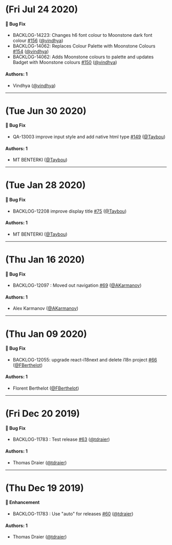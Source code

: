 # (Fri Jul 24 2020)

#### 🐛  Bug Fix

- BACKLOG-14223: Changes h6 font colour to Moonstone dark font colour [#156](https://github.com/Jahia/javascript-components/pull/156) ([@vindhya](https://github.com/vindhya))
- BACKLOG-14062: Replaces Colour Palette with Moonstone Colours [#154](https://github.com/Jahia/javascript-components/pull/154) ([@vindhya](https://github.com/vindhya))
- BACKLOG-14062: Adds Moonstone colours to palette and updates Badget with Moonstone colours [#150](https://github.com/Jahia/javascript-components/pull/150) ([@vindhya](https://github.com/vindhya))

#### Authors: 1

- Vindhya ([@vindhya](https://github.com/vindhya))

---

# (Tue Jun 30 2020)

#### 🐛  Bug Fix

- QA-13003 improve input style and add native html type [#149](https://github.com/Jahia/javascript-components/pull/149) ([@Taybou](https://github.com/Taybou))

#### Authors: 1

- MT BENTERKI ([@Taybou](https://github.com/Taybou))

---

# (Tue Jan 28 2020)

#### 🐛  Bug Fix

- BACKLOG-12208 improve display title [#75](https://github.com/Jahia/javascript-components/pull/75) ([@Taybou](https://github.com/Taybou))

#### Authors: 1

- MT BENTERKI ([@Taybou](https://github.com/Taybou))

---

# (Thu Jan 16 2020)

#### 🐛  Bug Fix

- BACKLOG-12097 : Moved out navigation [#69](https://github.com/Jahia/javascript-components/pull/69) ([@AKarmanov](https://github.com/AKarmanov))

#### Authors: 1

- Alex Karmanov ([@AKarmanov](https://github.com/AKarmanov))

---

# (Thu Jan 09 2020)

#### 🐛  Bug Fix

- BACKLOG-12055: upgrade react-i18next and delete i18n project [#66](https://github.com/Jahia/javascript-components/pull/66) ([@FBerthelot](https://github.com/FBerthelot))

#### Authors: 1

- Florent Berthelot ([@FBerthelot](https://github.com/FBerthelot))

---

# (Fri Dec 20 2019)

#### 🐛  Bug Fix

- BACKLOG-11783 : Test release [#63](https://github.com/Jahia/javascript-components/pull/63) ([@tdraier](https://github.com/tdraier))

#### Authors: 1

- Thomas Draier ([@tdraier](https://github.com/tdraier))

---

# (Thu Dec 19 2019)

#### 🚀  Enhancement

- BACKLOG-11783 : Use "auto" for releases [#60](https://github.com/Jahia/javascript-components/pull/60) ([@tdraier](https://github.com/tdraier))

#### Authors: 1

- Thomas Draier ([@tdraier](https://github.com/tdraier))